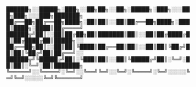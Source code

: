 
██████╗░░█████╗░███╗░░██╗██╗░░██╗░█████╗░███╗░░░███╗███╗░░░███╗███████╗
██╔══██╗██╔══██╗████╗░██║██║░░██║██╔══██╗████╗░████║████╗░████║██╔════╝
██████╦╝██║░░██║██╔██╗██║███████║██║░░██║██╔████╔██║██╔████╔██║█████╗░░
██╔══██╗██║░░██║██║╚████║██╔══██║██║░░██║██║╚██╔╝██║██║╚██╔╝██║██╔══╝░░
██████╦╝╚█████╔╝██║░╚███║██║░░██║╚█████╔╝██║░╚═╝░██║██║░╚═╝░██║███████╗
╚═════╝░░╚════╝░╚═╝░░╚══╝╚═╝░░╚═╝░╚════╝░╚═╝░░░░░╚═╝╚═╝░░░░░╚═╝╚══════╝
